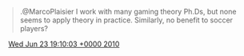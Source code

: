 > \.@MarcoPlaisier I work with many gaming theory Ph\.Ds, but none seems to apply theory in practice\. Similarly, no benefit to soccer players?

<img src="../../media/tweet.ico" width="12" /> [Wed Jun 23 19:10:03 +0000 2010](https://twitter.com/DromerDenker/status/16870558107)